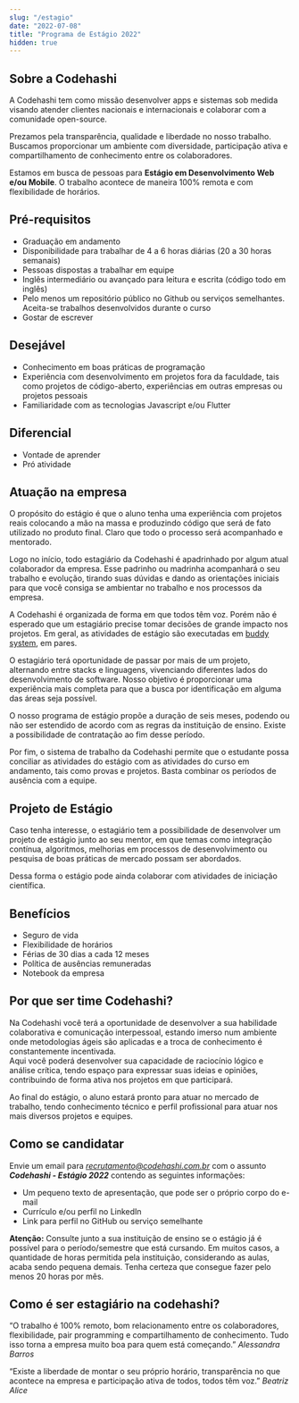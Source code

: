 ```yaml
---
slug: "/estagio"
date: "2022-07-08"
title: "Programa de Estágio 2022"
hidden: true
---
```


## Sobre a Codehashi

A Codehashi tem como missão desenvolver apps e sistemas sob medida visando atender clientes nacionais e internacionais e colaborar com a comunidade open-source.

Prezamos pela transparência, qualidade e liberdade no nosso trabalho. Buscamos proporcionar um ambiente com diversidade, participação ativa e compartilhamento de conhecimento entre os colaboradores.

Estamos em busca de pessoas para **Estágio em Desenvolvimento Web e/ou Mobile**. O trabalho acontece de maneira 100% remota e com flexibilidade de horários.

## Pré-requisitos

- Graduação em andamento
- Disponibilidade para trabalhar de 4 a 6 horas diárias (20 a 30 horas semanais)
- Pessoas dispostas a trabalhar em equipe
- Inglês intermediário ou avançado para leitura e escrita (código todo em inglês)
- Pelo menos um repositório público no Github ou serviços semelhantes. Aceita-se trabalhos desenvolvidos durante o curso
- Gostar de escrever

## Desejável

- Conhecimento em boas práticas de programação
- Experiência com desenvolvimento em projetos fora da faculdade, tais como projetos de código-aberto, experiências em outras empresas ou projetos pessoais
- Familiaridade com as tecnologias Javascript e/ou Flutter

## Diferencial

- Vontade de aprender
- Pró atividade

## Atuação na empresa

O propósito do estágio é que o aluno tenha uma experiência com projetos reais colocando a mão na massa e produzindo código que será de fato utilizado no produto final. Claro que todo o processo será acompanhado e mentorado.

Logo no início, todo estagiário da Codehashi é apadrinhado por algum atual colaborador da empresa. Esse padrinho ou madrinha acompanhará o seu trabalho e evolução, tirando suas dúvidas e dando as orientações iniciais para que você consiga se ambientar no trabalho e nos processos da empresa.

A Codehashi é organizada de forma em que todos têm voz. Porém não é esperado que um estagiário precise tomar decisões de grande impacto nos projetos. Em geral, as atividades de estágio são executadas em [buddy system](https://en.wikipedia.org/wiki/Buddy_system), em pares.

O estagiário terá oportunidade de passar por mais de um projeto, alternando entre stacks e linguagens, vivenciando diferentes lados do desenvolvimento de software. Nosso objetivo é proporcionar uma experiência mais completa para que a busca por identificação em alguma das áreas seja possível.

O nosso programa de estágio propõe a duração de seis meses, podendo ou não ser estendido de acordo com as regras da instituição de ensino. Existe a possibilidade de contratação ao fim desse período.

Por fim, o sistema de trabalho da Codehashi permite que o estudante possa conciliar as atividades do estágio com as atividades do curso em andamento, tais como provas e projetos. Basta combinar os períodos de ausência com a equipe.

## Projeto de Estágio

Caso tenha interesse, o estagiário tem a possibilidade de desenvolver um projeto de estágio junto ao seu mentor, em que temas como integração contínua, algoritmos, melhorias em processos de desenvolvimento ou pesquisa de boas práticas de mercado possam ser abordados.

Dessa forma o estágio pode ainda colaborar com atividades de iniciação científica.

## Benefícios

- Seguro de vida
- Flexibilidade de horários
- Férias de 30 dias a cada 12 meses
- Política de ausências remuneradas
- Notebook da empresa

## Por que ser time Codehashi?

Na Codehashi você terá a oportunidade de desenvolver a sua habilidade colaborativa e comunicação interpessoal, estando imerso num ambiente onde metodologias ágeis são aplicadas e a troca de conhecimento é constantemente incentivada.  
Aqui você poderá desenvolver sua capacidade de raciocínio lógico e análise crítica, tendo espaço para expressar suas ideias e opiniões, contribuindo de forma ativa nos projetos em que participará.

Ao final do estágio, o aluno estará pronto para atuar no mercado de trabalho, tendo conhecimento técnico e perfil profissional para atuar nos mais diversos projetos e equipes.

## Como se candidatar

Envie um email para *recrutamento@codehashi.com.br* com o assunto _**Codehashi - Estágio 2022**_ contendo as seguintes informações:

- Um pequeno texto de apresentação, que pode ser o próprio corpo do e-mail
- Currículo e/ou perfil no LinkedIn
- Link para perfil no GitHub ou serviço semelhante

**Atenção:** Consulte junto a sua instituição de ensino se o estágio já é possível para o período/semestre que está cursando. Em muitos casos, a quantidade de horas permitida pela instituição, considerando as aulas, acaba sendo pequena demais. Tenha certeza que consegue fazer pelo menos 20 horas por mês.

## Como é ser estagiário na codehashi?

“O trabalho é 100% remoto, bom relacionamento entre os colaboradores, flexibilidade, pair programming e compartilhamento de conhecimento. Tudo isso torna a empresa muito boa para quem está começando.” _Alessandra Barros_

“Existe a liberdade de montar o seu próprio horário, transparência no que acontece na empresa e participação ativa de todos, todos têm voz.” _Beatriz Alice_
